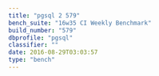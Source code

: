 ```yaml
---
title: "pgsql 2 579"
bench_suite: "16w35 CI Weekly Benchmark"
build_number: "579"
dbprofile: "pgsql"
classifier: ""
date: 2016-08-29T03:03:57
type: "bench"
---
```

